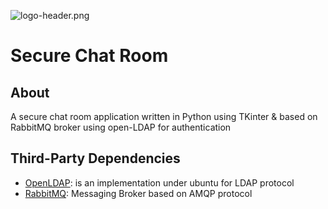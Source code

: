 ![logo-header.png](https://www.tek-up.de/plans/img/logo-header.png)

# Secure Chat Room
## About
A secure chat room application written in Python using TKinter & based on RabbitMQ broker using open-LDAP for authentication

## Third-Party Dependencies
- [OpenLDAP](https://www.howtoforge.com/how-to-install-openldap-on-ubuntu-22-04/): is an implementation under ubuntu for LDAP protocol
- [RabbitMQ](https://www.cherryservers.com/blog/how-to-install-and-start-using-rabbitmq-on-ubuntu-22-04): Messaging Broker based on AMQP protocol


